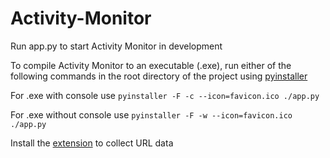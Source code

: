 # Activity-Monitor

Run app.py to start Activity Monitor in development

To compile Activity Monitor to an executable (.exe), run either of the following commands in the root directory of the project using [pyinstaller](https://www.pyinstaller.org/)

For .exe with console use `pyinstaller -F -c --icon=favicon.ico ./app.py`

For .exe without console use `pyinstaller -F -w --icon=favicon.ico ./app.py`

Install the [extension](https://github.com/thisuraseniya/Activity-Monitor-Extension) to collect URL data
